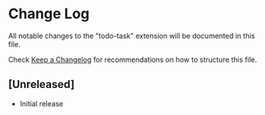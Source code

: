 # Change Log

All notable changes to the "todo-task" extension will be documented in this file.

Check [Keep a Changelog](http://keepachangelog.com/) for recommendations on how to structure this file.

## [Unreleased]

- Initial release